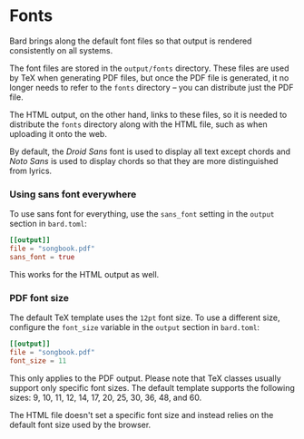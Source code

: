 # Fonts

Bard brings along the default font files so that output is rendered consistently on all systems.

The font files are stored in the `output/fonts` directory. These files are used by TeX when generating PDF files, but
once the PDF file is generated, it no longer needs to refer to the `fonts` directory &ndash; you can distribute just the PDF file.

The HTML output, on the other hand, links to these files, so it is needed to distribute the `fonts` directory along with the HTML file,
such as when uploading it onto the web.

By default, the _Droid Sans_ font is used to display all text except chords and _Noto Sans_ is used to display chords so that they are more distinguished from lyrics.

### Using sans font everywhere

To use sans font for everything, use the `sans_font` setting in the `output` section in `bard.toml`:

```toml
[[output]]
file = "songbook.pdf"
sans_font = true
```

This works for the HTML output as well.

### PDF font size

The default TeX template uses the `12pt` font size. To use a different size, configure the `font_size` variable in the `output` section in `bard.toml`:

```toml
[[output]]
file = "songbook.pdf"
font_size = 11
```

This only applies to the PDF output. Please note that TeX classes usually support only specific font sizes. The default template
supports the following sizes: 9, 10, 11, 12, 14, 17, 20, 25, 30, 36, 48, and 60.

The HTML file doesn't set a specific font size and instead relies on the default font size used by the browser.
